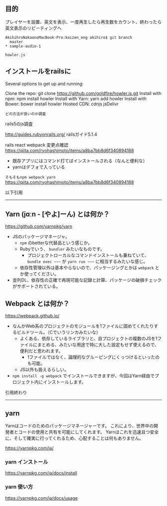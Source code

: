 ## 目的
プレイヤーを設置、英文を表示、一度再生したら再生数をカウント、終わったら英文表示のリピーティングへ

```
AkihihroNakaonoMacBook-Pro:kaizen_eng akihiro$ git branch
  master
* sample-audio-1
```

`howler.js`

## インストールをrailsに

Several options to get up and running:

Clone the repo: git clone https://github.com/goldfire/howler.js.git
Install with npm: npm install howler
Install with Yarn: yarn add howler
Install with Bower: bower install howler
Hosted CDN: cdnjs jsDelivr

`どの方法が良いのか調査`

rails5のjs調査

http://guides.rubyonrails.org/
railsガイド5.1.4

rails react webpack 変更点確認
https://qiita.com/ryohashimoto/items/a8ba7bb8d6f340894188

- 既存アプリにはコマンド打てばインストールされる（なんと便利な）
- yarnはデフォで入っている

`そもそもnpm webpack yarn`
https://qiita.com/ryohashimoto/items/a8ba7bb8d6f340894188

以下引用

---

## Yarn (jɑːn - [やよ]ーん) とは何か？

https://github.com/yarnpkg/yarn

* JSのパッケージマネージャ。
   * `npm` のbetterな代替品という感じか。
   * Rubyでいう、 `bundler` みたいなものです。
      * プロジェクトローカルなコマンドインストールも兼ねていて、 `bundle exec ~~~` が `yarn run ~~~` に相当するみたいな感じ。
   * 依存性管理以外は基本やらないので、パッケージングとかは `webpack` とか使ってください。
* 並列DL、依存性の正確で再現可能な記録と計算、パッケージの破損チェックがサポートされている。

## Webpack とは何か？

https://webpack.github.io/

* なんかWeb系のプロジェクトのモジュールを1ファイルに固めてくれたりするビルドツール。（Cでいうリンカみたいな）
   * よくある、依存しているライブラリと、自プロジェクトの複数のJSを1ファイルにまとめる、みたいな用途で特に大した設定もせず使えるので、便利だと思われます。
      * 1ファイルではなく、論理的なグルーピングにくっつけるといったのも可能。
   * JS以外も扱えるらしい。
* `npm install -g webpack` でインストールできますが、今回はYarn経由でプロジェクト内にインストールします。

引用終わり

---

## yarn
Yarnはコードのためのパッケージマネージャーです。 これにより、世界中の開発者とコードの使用と共有を可能にしてくれます。 Yarnはこれを迅速且つ安全に、そして確実に行ってくれるため、心配することは何もありません。


https://yarnpkg.com/ja/

### yarn インストール

https://yarnpkg.com/ja/docs/install

### yarn 使い方
https://yarnpkg.com/ja/docs/usage
